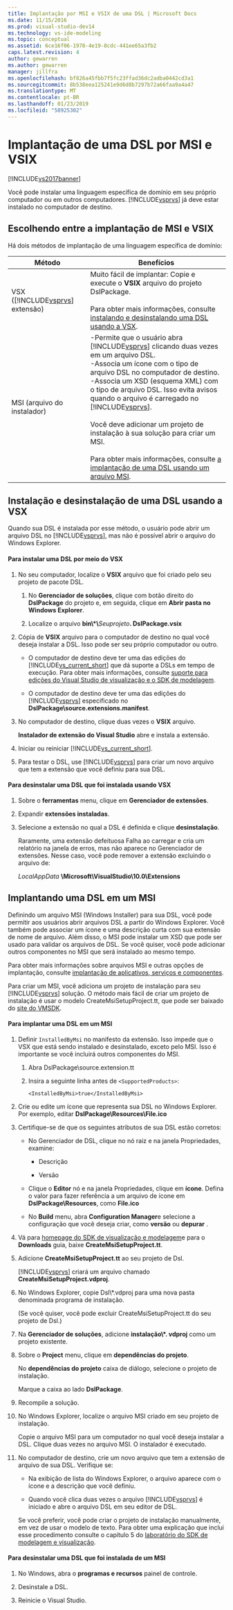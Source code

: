 ```yaml
---
title: Implantação por MSI e VSIX de uma DSL | Microsoft Docs
ms.date: 11/15/2016
ms.prod: visual-studio-dev14
ms.technology: vs-ide-modeling
ms.topic: conceptual
ms.assetid: 6ce16f06-1978-4e19-8cdc-441ee65a3fb2
caps.latest.revision: 4
author: gewarren
ms.author: gewarren
manager: jillfra
ms.openlocfilehash: bf826a45fbb7f5fc23ffad36dc2adba0442cd3a1
ms.sourcegitcommit: 8b538eea125241e9d6d8b7297b72a66faa9a4a47
ms.translationtype: MT
ms.contentlocale: pt-BR
ms.lasthandoff: 01/23/2019
ms.locfileid: "58925302"
---
```

# <a name="msi-and-vsix-deployment-of-a-dsl"></a>Implantação de uma DSL por MSI e VSIX
[!INCLUDE[vs2017banner](../includes/vs2017banner.md)]

Você pode instalar uma linguagem específica de domínio em seu próprio computador ou em outros computadores. [!INCLUDE[vsprvs](../includes/vsprvs-md.md)] já deve estar instalado no computador de destino.  
  
##  <a name="which"></a> Escolhendo entre a implantação de MSI e VSIX  
 Há dois métodos de implantação de uma linguagem específica de domínio:  
  
|Método|Benefícios|  
|------------|--------------|  
|VSX ([!INCLUDE[vsprvs](../includes/vsprvs-md.md)] extensão)|Muito fácil de implantar: Copie e execute o **VSIX** arquivo do projeto DslPackage.<br /><br /> Para obter mais informações, consulte [instalando e desinstalando uma DSL usando a VSX](#Installing).|  
|MSI (arquivo do instalador)|-Permite que o usuário abra [!INCLUDE[vsprvs](../includes/vsprvs-md.md)] clicando duas vezes em um arquivo DSL.<br />-Associa um ícone com o tipo de arquivo DSL no computador de destino.<br />-Associa um XSD (esquema XML) com o tipo de arquivo DSL. Isso evita avisos quando o arquivo é carregado no [!INCLUDE[vsprvs](../includes/vsprvs-md.md)].<br /><br /> Você deve adicionar um projeto de instalação à sua solução para criar um MSI.<br /><br /> Para obter mais informações, consulte [a implantação de uma DSL usando um arquivo MSI](#msi).|  
  
##  <a name="Installing"></a> Instalação e desinstalação de uma DSL usando a VSX  
 Quando sua DSL é instalada por esse método, o usuário pode abrir um arquivo DSL no [!INCLUDE[vsprvs](../includes/vsprvs-md.md)], mas não é possível abrir o arquivo do Windows Explorer.  
  
#### <a name="to-install-a-dsl-by-using-the-vsx"></a>Para instalar uma DSL por meio do VSX  
  
1.  No seu computador, localize o **VSIX** arquivo que foi criado pelo seu projeto de pacote DSL.  
  
    1.  No **Gerenciador de soluções**, clique com botão direito do **DslPackage** do projeto e, em seguida, clique em **Abrir pasta no Windows Explorer**.  
  
    2.  Localize o arquivo **bin\\\*\\**_Seuprojeto_**. DslPackage.vsix**  
  
2.  Cópia de **VSIX** arquivo para o computador de destino no qual você deseja instalar a DSL. Isso pode ser seu próprio computador ou outro.  
  
    -   O computador de destino deve ter uma das edições do [!INCLUDE[vs_current_short](../includes/vs-current-short-md.md)] que dá suporte a DSLs em tempo de execução. Para obter mais informações, consulte [suporte para edições do Visual Studio de visualização e o SDK de modelagem](../modeling/supported-visual-studio-editions-for-visualization-amp-modeling-sdk.md).  
  
    -   O computador de destino deve ter uma das edições do [!INCLUDE[vsprvs](../includes/vsprvs-md.md)] especificado no **DslPackage\source.extensions.manifest**.  
  
3.  No computador de destino, clique duas vezes o **VSIX** arquivo.  
  
     **Instalador de extensão do Visual Studio** abre e instala a extensão.  
  
4.  Iniciar ou reiniciar [!INCLUDE[vs_current_short](../includes/vs-current-short-md.md)].  
  
5.  Para testar o DSL, use [!INCLUDE[vsprvs](../includes/vsprvs-md.md)] para criar um novo arquivo que tem a extensão que você definiu para sua DSL.  
  
#### <a name="to-uninstall-a-dsl-that-was-installed-by-using-vsx"></a>Para desinstalar uma DSL que foi instalada usando VSX  
  
1. Sobre o **ferramentas** menu, clique em **Gerenciador de extensões**.  
  
2. Expandir **extensões instaladas**.  
  
3. Selecione a extensão no qual a DSL é definida e clique **desinstalação**.  
  
   Raramente, uma extensão defeituosa Falha ao carregar e cria um relatório na janela de erros, mas não aparece no Gerenciador de extensões. Nesse caso, você pode remover a extensão excluindo o arquivo de:  
  
   *LocalAppData* **\Microsoft\VisualStudio\10.0\Extensions**  
  
##  <a name="msi"></a> Implantando uma DSL em um MSI  
 Definindo um arquivo MSI (Windows Installer) para sua DSL, você pode permitir aos usuários abrir arquivos DSL a partir do Windows Explorer. Você também pode associar um ícone e uma descrição curta com sua extensão de nome de arquivo. Além disso, o MSI pode instalar um XSD que pode ser usado para validar os arquivos de DSL. Se você quiser, você pode adicionar outros componentes no MSI que será instalado ao mesmo tempo.  
  
 Para obter mais informações sobre arquivos MSI e outras opções de implantação, consulte [implantação de aplicativos, serviços e componentes](../deployment/deploying-applications-services-and-components.md).  
  
 Para criar um MSI, você adiciona um projeto de instalação para seu [!INCLUDE[vsprvs](../includes/vsprvs-md.md)] solução. O método mais fácil de criar um projeto de instalação é usar o modelo CreateMsiSetupProject.tt, que pode ser baixado do [site do VMSDK](http://go.microsoft.com/fwlink/?LinkID=186128).  
  
#### <a name="to-deploy-a-dsl-in-an-msi"></a>Para implantar uma DSL em um MSI  
  
1. Definir `InstalledByMsi` no manifesto da extensão. Isso impede que o VSX que está sendo instalado e desinstalado, exceto pelo MSI. Isso é importante se você incluirá outros componentes do MSI.  
  
   1.  Abra DslPackage\source.extension.tt  
  
   2.  Insira a seguinte linha antes de `<SupportedProducts>`:  
  
       ```  
       <InstalledByMsi>true</InstalledByMsi>  
       ```  
  
2. Crie ou edite um ícone que representa sua DSL no Windows Explorer. Por exemplo, editar **DslPackage\Resources\File.ico**  
  
3. Certifique-se de que os seguintes atributos de sua DSL estão corretos:  
  
   -   No Gerenciador de DSL, clique no nó raiz e na janela Propriedades, examine:  
  
       -   Descrição  
  
       -   Versão  
  
   -   Clique o **Editor** nó e na janela Propriedades, clique em **ícone**. Defina o valor para fazer referência a um arquivo de ícone em **DslPackage\Resources**, como **File.ico**  
  
   -   No **Build** menu, abra **Configuration Manager**e selecione a configuração que você deseja criar, como **versão** ou **depurar** .  
  
4. Vá para [homepage do SDK de visualização e modelagem](http://go.microsoft.com/fwlink/?LinkID=186128)e para o **Downloads** guia, baixe **CreateMsiSetupProject.tt**.  
  
5. Adicione **CreateMsiSetupProject.tt** ao seu projeto de Dsl.  
  
    [!INCLUDE[vsprvs](../includes/vsprvs-md.md)] criará um arquivo chamado **CreateMsiSetupProject.vdproj**.  
  
6. No Windows Explorer, copie Dsl\\\*.vdproj para uma nova pasta denominada programa de instalação.  
  
    (Se você quiser, você pode excluir CreateMsiSetupProject.tt do seu projeto de Dsl.)  
  
7. Na **Gerenciador de soluções**, adicione **instalação\\\*. vdproj** como um projeto existente.  
  
8. Sobre o **Project** menu, clique em **dependências do projeto**.  
  
    No **dependências do projeto** caixa de diálogo, selecione o projeto de instalação.  
  
    Marque a caixa ao lado **DslPackage**.  
  
9. Recompile a solução.  
  
10. No Windows Explorer, localize o arquivo MSI criado em seu projeto de instalação.  
  
     Copie o arquivo MSI para um computador no qual você deseja instalar a DSL. Clique duas vezes no arquivo MSI. O instalador é executado.  
  
11. No computador de destino, crie um novo arquivo que tem a extensão de arquivo de sua DSL. Verifique se:  
  
    -   Na exibição de lista do Windows Explorer, o arquivo aparece com o ícone e a descrição que você definiu.  
  
    -   Quando você clica duas vezes o arquivo [!INCLUDE[vsprvs](../includes/vsprvs-md.md)] é iniciado e abre o arquivo DSL em seu editor de DSL.  
  
    Se você preferir, você pode criar o projeto de instalação manualmente, em vez de usar o modelo de texto. Para obter uma explicação que inclui esse procedimento consulte o capítulo 5 do [laboratório do SDK de modelagem e visualização](http://go.microsoft.com/fwlink/?LinkId=208878).  
  
#### <a name="to-uninstall-a-dsl-that-was-installed-from-an-msi"></a>Para desinstalar uma DSL que foi instalada de um MSI  
  
1.  No Windows, abra o **programas e recursos** painel de controle.  
  
2.  Desinstale a DSL.  
  
3.  Reinicie o Visual Studio.
